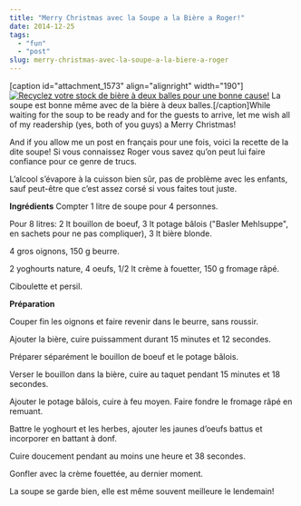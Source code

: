 ```yaml
---
title: "Merry Christmas avec la Soupe a la Bière a Roger!"
date: 2014-12-25
tags: 
  - "fun"
  - "post"
slug: merry-christmas-avec-la-soupe-a-la-biere-a-roger
---
```


\[caption id="attachment\_1573" align="alignright" width="190"\][![Recyclez votre stock de bière à deux balles pour une bonne cause!](https://bdelacretaz.files.wordpress.com/2014/12/labiere.jpg)](https://bdelacretaz.files.wordpress.com/2014/12/labiere.jpg) La soupe est bonne même avec de la bière à deux balles.\[/caption\]While waiting for the soup to be ready and for the guests to arrive, let me wish all of my readership (yes, both of you guys) a Merry Christmas!

And if you allow me un post en français pour une fois, voici la recette de la dite soupe! Si vous connaissez Roger vous savez qu’on peut lui faire confiance pour ce genre de trucs.

L’alcool s’évapore à la cuisson bien sûr, pas de problème avec les enfants, sauf peut-être que c’est assez corsé si vous faites tout juste.

**Ingrédients** Compter 1 litre de soupe pour 4 personnes.

Pour 8 litres: 2 lt bouillon de boeuf, 3 lt potage bâlois ("Basler Mehlsuppe", en sachets pour ne pas compliquer), 3 lt bière blonde.

4 gros oignons, 150 g beurre.

2 yoghourts nature, 4 oeufs, 1/2 lt crème à fouetter, 150 g fromage râpé.

Ciboulette et persil.

**Préparation**

Couper fin les oignons et faire revenir dans le beurre, sans roussir.

Ajouter la bière, cuire puissamment durant 15 minutes et 12 secondes.

Préparer séparément le bouillon de boeuf et le potage bâlois.

Verser le bouillon dans la bière, cuire au taquet pendant 15 minutes et 18 secondes.

Ajouter le potage bâlois, cuire à feu moyen. Faire fondre le fromage râpé en remuant.

Battre le yoghourt et les herbes, ajouter les jaunes d’oeufs battus et incorporer en battant à donf.

Cuire doucement pendant au moins une heure et 38 secondes.

Gonfler avec la crème fouettée, au dernier moment.

La soupe se garde bien, elle est même souvent meilleure le lendemain!
